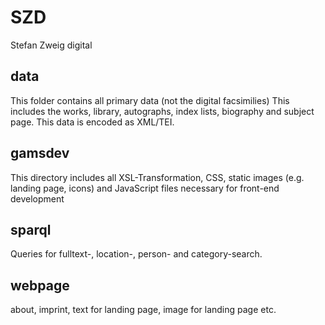 # SZD
Stefan Zweig digital

## data

This folder contains all primary data (not the digital facsimilies) This includes the works, library, autographs, index lists, biography and subject page. This data is encoded as XML/TEI.

## gamsdev

This directory includes all XSL-Transformation, CSS, static images (e.g. landing page, icons) and JavaScript files necessary for front-end development

## sparql

Queries for fulltext-, location-, person- and category-search.

## webpage

about, imprint, text for landing page, image for landing page etc.